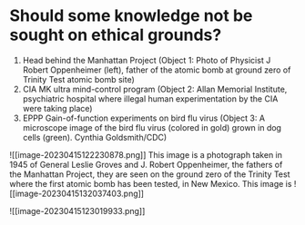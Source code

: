 #  Should some knowledge not be sought on ethical grounds?
1. Head behind the Manhattan Project (Object 1: Photo of Physicist J Robert Oppenheimer (left), father of the atomic bomb at ground zero of Trinity Test atomic bomb site)
2. CIA MK ultra mind-control program (Object 2: Allan Memorial Institute, psychiatric hospital where illegal human experimentation by the CIA were taking place)
3. EPPP Gain-of-function experiments on bird flu virus (Object 3: A microscope image of the bird flu virus (colored in gold) grown in dog cells (green). Cynthia Goldsmith/CDC)

![[image-20230415122230878.png]]
This image is a photograph taken in 1945 of General Leslie Groves and J. Robert Oppenheimer, the fathers of the Manhattan Project, they are seen on the ground zero of the Trinity Test where the first atomic bomb has been tested, in New Mexico. This image is 
![[image-20230415132037403.png]]

![[image-20230415123019933.png]]



